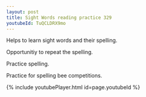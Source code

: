 ```yaml
---
layout: post
title: Sight Words reading practice 329
youtubeId: TuQCLDRX9mo
---
```

 
 
Helps to learn sight words and their spelling.

Opportunitiy to repeat the spelling. 

Practice spelling. 
 
Practice for spelling bee competitions. 
 
{% include youtubePlayer.html id=page.youtubeId %}
 
 
